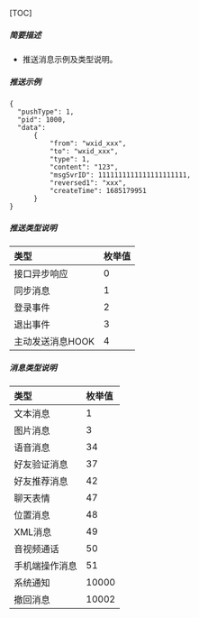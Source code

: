 

[TOC]
    
##### 简要描述

- 推送消息示例及类型说明。

##### 推送示例

```
{
  "pushType": 1,
  "pid": 1000,
  "data": 
      {
          "from": "wxid_xxx",
          "to": "wxid_xxx",
		  "type": 1,
		  "content": "123",
		  "msgSvrID": 1111111111111111111111,
		  "reversed1": "xxx",
		  "createTime": 1685179951
      }
} 
```

##### 推送类型说明 

|类型|枚举值|
|:-----  |:-----|
|接口异步响应|0|
|同步消息 |1|
|登录事件|2|
|退出事件|3|
|主动发送消息HOOK|4|

##### 消息类型说明 

|类型|枚举值|
|:-----  |:-----|
|文本消息|1|
|图片消息|3|
|语音消息|34|
|好友验证消息|37|
|好友推荐消息|42|
|聊天表情|47|
|位置消息|48|
|XML消息|49|
|音视频通话|50|
|手机端操作消息|51|
|系统通知|10000|
|撤回消息|10002|







